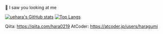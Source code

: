👀 I saw you looking at me

[![uehara's GitHub stats](https://github-readme-stats.vercel.app/api?username=r-uehara0219)](https://github.com/anuraghazra/github-readme-stats)
[![Top Langs](https://github-readme-stats.vercel.app/api/top-langs/?username=r-uehara0219&langs_count=8&layout=compact)](https://github.com/anuraghazra/github-readme-stats)


Qiita: https://qiita.com/hara0219
AtCoder: https://atcoder.jp/users/haragumi
